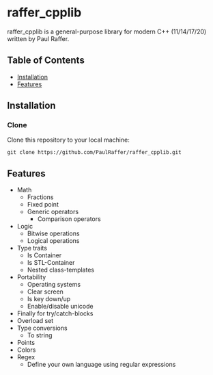 # raffer_cpplib

raffer_cpplib is a general-purpose library for modern C++ (11/14/17/20) written by Paul Raffer.


## Table of Contents

- [Installation](#installation)
- [Features](#features)


## Installation

### Clone

Clone this repository to your local machine:
```
git clone https://github.com/PaulRaffer/raffer_cpplib.git
```


## Features

- Math
    - Fractions
    - Fixed point
    - Generic operators
        - Comparison operators
- Logic
    - Bitwise operations
    - Logical operations
- Type traits
    - Is Container
    - Is STL-Container
    - Nested class-templates
- Portability
    - Operating systems
    - Clear screen
    - Is key down/up
    - Enable/disable unicode
- Finally for try/catch-blocks
- Overload set
- Type conversions
    - To string
- Points
- Colors
- Regex
    - Define your own language using regular expressions
